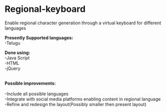 # Regional-keyboard
Enable regional character generation through a virtual keyboard for different languages</br>

<b>Presently Supported languages:</b></br>
-Telugu</br>

<b>Done using:</br></b>
-Java Script</br>
-HTML</br>
-jQuery</br>

</br><b>Possible improvements:</b></br>
</br>
-Include all possible languages</br>
-Integrate with social media platforms enabling content in regional language</br>
-Refine and redesign the layout(Possibly smaller then present layout)</br>
